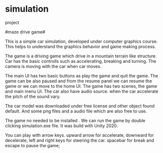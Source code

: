 # simulation
 project

 
#maze drive game#

This is a simple car simulation, developed under computer graphics course.
This helps to understand the graphics behavior and game making process.

The game is a driving game which drive in a mountain terrain like structure.
Car has the basic controlls such as accelerating, breaking and turning.
The camera is moving with the car when car moves.

The main UI has two basic buttons as play the game and quit the game.
The game can be also paused and from the resume panel we can resume the game or we can move to the home UI.
The game has two scenes, the game and main menu UI.
The car also have audio source.
when the car accelerate the pitch of the sound vary.
  
The car model was downloaded under free license and other object found default.
And some png files and a audio file which are also free to use.


The game no needed to be installed .
We can run the game by double clicking simulation.exe file.
It was build with Unity 2020.

You can play with arrow keys.
upward arrow for accelerate, downward for decelerate, left and right keys for steering the car.
spacebar for break and escape to pause the game;

